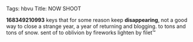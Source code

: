 Tags: hbvu
Title: NOW SHOOT
  
**168349210993** keys that for some reason keep **disappearing**, not a good way to close a strange year, a year of returning and blogging. to tons and tons of snow. sent of to oblivion by fireworks lighten by filet™
